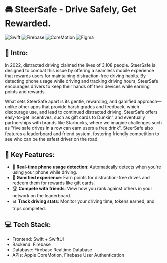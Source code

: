 # 🚘 SteerSafe - Drive Safely, Get Rewarded.
![Swift](https://img.shields.io/badge/swift-F54A2A?style=for-the-badge&logo=swift&logoColor=white)
![Firebase](https://img.shields.io/badge/firebase-%23039BE5.svg?style=for-the-badge&logo=firebase)
![CoreMotion](https://img.shields.io/badge/CoreMotion-%23000000.svg?style=for-the-badge&logo=apple&logoColor=white)
![Figma](https://img.shields.io/badge/figma-%23F24E1E.svg?style=for-the-badge&logo=figma&logoColor=white)



## 💭 Intro:
In 2022, distracted driving claimed the lives of 3,108 people. SteerSafe is designed to combat this issue by offering a seamless mobile experience that rewards users for maintaining distraction-free driving habits. By detecting phone usage while driving and tracking driving hours, SteerSafe encourages drivers to keep their hands off their devices while earning points and rewards.

What sets SteerSafe apart is its gentle, rewarding, and gamified approach—unlike other apps that provide harsh grades and feedback, which discourage use, and lead to continued distracted driving. SteerSafe offers easy-to-get incentives, such as gift cards to Dunkin', and eventually partnerships with brands like Starbucks, where we imagine challenges such as "five safe drives in a row can earn users a free drink". SteerSafe also features a leaderboard and friend system, fostering friendly competition to see who can be the safest driver on the road.

## 🔑 Key Features:
- 🚗 **Real-time phone usage detection**: Automatically detects when you're using your phone while driving.
- 🎯 **Gamified experience**: Earn points for distraction-free drives and redeem them for rewards like gift cards.
- 🏆 **Compete with friends**: View how you rank against others in your network on the leaderboard.
- 📊 **Track driving stats**: Monitor your driving time, tokens earned, and trips completed.

## 💻 Tech Stack:
- Frontend: Swift + SwiftUI
- Backend: Firebase
- Database: Firebase Realtime Database
- APIs: Apple CoreMotion, Firebase User Authentication
